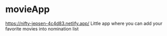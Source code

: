 # movieApp

https://nifty-jepsen-4c4d83.netlify.app/   Little app where you can add your favorite movies into nomination list
